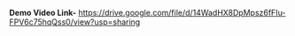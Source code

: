 **Demo Video Link-** https://drive.google.com/file/d/14WadHX8DpMpsz6fFIu-FPV6c75hqQss0/view?usp=sharing
